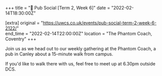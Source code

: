 +++
title = "🍔 Pub Social [Term 2, Week 6]"
date = "2022-02-14T18:30:00Z"

[extra]
original = "https://uwcs.co.uk/events/pub-social-term-2-week-6-2122/"    
end_time = "2022-02-14T22:00:00Z"
location = "The Phantom Coach, Coventry"
+++

Join us as we head out to our weekly gathering at the Phantom Coach, a pub in Canley about a 15-minute walk from campus.

If you'd like to walk there with us, feel free to meet up at 6.30pm outside DCS.

